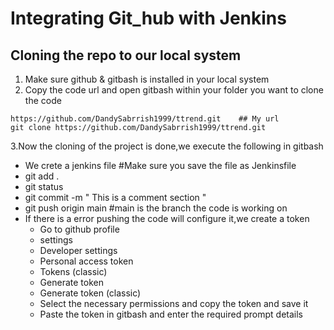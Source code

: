 # Integrating Git_hub with Jenkins

## Cloning the repo to our local system

1. Make sure github & gitbash is installed in your local system
2. Copy the code url and open gitbash within your folder you want to clone the code
   
```
https://github.com/DandySabrrish1999/ttrend.git    ## My url
git clone https://github.com/DandySabrrish1999/ttrend.git
```
3.Now the cloning of the project is done,we execute the following in gitbash
-  We crete a jenkins file      #Make sure you save the file as Jenkinsfile
-  git add .
-  git status
-  git commit -m " This is a comment section "
-  git push origin main     #main is the branch the code is working on
-  If there is a error pushing the code will configure it,we create a token
     - Go to github profile
     - settings
     - Developer settings
     - Personal access token
     - Tokens (classic)
     - Generate token
     - Generate token (classic)
     - Select the necessary permissions and copy the token and save it
     - Paste the token in gitbash and enter the required prompt details
